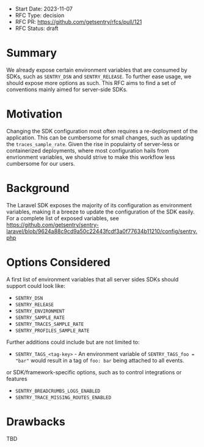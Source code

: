 - Start Date: 2023-11-07
- RFC Type: decision
- RFC PR: https://github.com/getsentry/rfcs/pull/121
- RFC Status: draft

# Summary

We already expose certain environment variables that are consumed by SDKs, such as `SENTRY_DSN` and `SENTRY_RELEASE`.
To further ease usage, we should expose more options as such.
This RFC aims to find a set of conventions mainly aimed for server-side SDKs.

# Motivation

Changing the SDK configuration most often requires a re-deployment of the application. This can be cumbersome for small changes,
such as updating the `traces_sample_rate`. Given the rise in populairty of server-less or containerized deployments, where
most configuration hails from envrionment variables, we should strive to make this workflow less cumbersome for our users.

# Background

The Laravel SDK exposes the majority of its configuration as environment variables, making it a breeze to update the configuration of the SDK easily.
For a complete list of exposed variables, see https://github.com/getsentry/sentry-laravel/blob/9624a88c9cd9a50c22443fcdf3a0f77634b11210/config/sentry.php

# Options Considered

A first list of environment variables that all server sides SDKs should support could look like:

- `SENTRY_DSN`
- `SENTRY_RELEASE`
- `SENTRY_ENVIRONMENT`
- `SENTRY_SAMPLE_RATE`
- `SENTRY_TRACES_SAMPLE_RATE`
- `SENTRY_PROFILES_SAMPLE_RATE`

Further additions could include but are not limited to:

- `SENTRY_TAGS_<tag-key>` - An environment variable of `SENTRY_TAGS_foo = "bar"` would result in a tag of `foo: bar` being attached to all events.

or SDK/framework-specific options, such as to control integrations or features

- `SENTRY_BREADCRUMBS_LOGS_ENABLED`
- `SENTRY_TRACE_MISSING_ROUTES_ENABLED`

# Drawbacks

TBD
